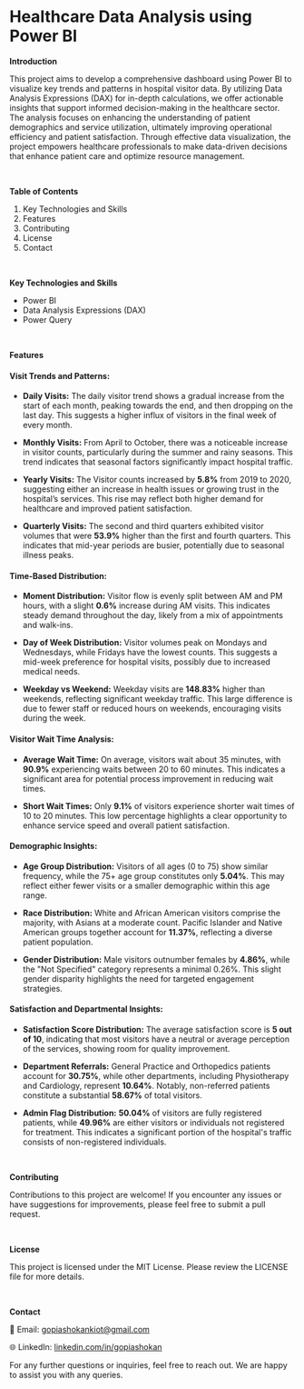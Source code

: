 # Healthcare Data Analysis using Power BI


**Introduction**

This project aims to develop a comprehensive dashboard using Power BI to visualize key trends and patterns in hospital visitor data. By utilizing Data Analysis Expressions (DAX) for in-depth calculations, we offer actionable insights that support informed decision-making in the healthcare sector. The analysis focuses on enhancing the understanding of patient demographics and service utilization, ultimately improving operational efficiency and patient satisfaction. Through effective data visualization, the project empowers healthcare professionals to make data-driven decisions that enhance patient care and optimize resource management.

<br />

**Table of Contents**

1. Key Technologies and Skills
2. Features
3. Contributing
4. License
5. Contact

<br />

**Key Technologies and Skills**
- Power BI
- Data Analysis Expressions (DAX)
- Power Query

<br />

**Features**

#### Visit Trends and Patterns:

   - **Daily Visits:** The daily visitor trend shows a gradual increase from the start of each month, peaking towards the end, and then dropping on the last day. This suggests a higher influx of visitors in the final week of every month.

   - **Monthly Visits:** From April to October, there was a noticeable increase in visitor counts, particularly during the summer and rainy seasons. This trend indicates that seasonal factors significantly impact hospital traffic.
   
   - **Yearly Visits:** The Visitor counts increased by **5.8%** from 2019 to 2020, suggesting either an increase in health issues or growing trust in the hospital’s services. This rise may reflect both higher demand for healthcare and improved patient satisfaction.

   - **Quarterly Visits:** The second and third quarters exhibited visitor volumes that were **53.9%** higher than the first and fourth quarters. This indicates that mid-year periods are busier, potentially due to seasonal illness peaks.


#### Time-Based Distribution:

   - **Moment Distribution:** Visitor flow is evenly split between AM and PM hours, with a slight **0.6%** increase during AM visits. This indicates steady demand throughout the day, likely from a mix of appointments and walk-ins.
   
   - **Day of Week Distribution:** Visitor volumes peak on Mondays and Wednesdays, while Fridays have the lowest counts. This suggests a mid-week preference for hospital visits, possibly due to increased medical needs.
   
   - **Weekday vs Weekend:** Weekday visits are **148.83%** higher than weekends, reflecting significant weekday traffic. This large difference is due to fewer staff or reduced hours on weekends, encouraging visits during the week.


#### Visitor Wait Time Analysis:

   - **Average Wait Time:** On average, visitors wait about 35 minutes, with **90.9%** experiencing waits between 20 to 60 minutes. This indicates a significant area for potential process improvement in reducing wait times.
   
   - **Short Wait Times:** Only **9.1%** of visitors experience shorter wait times of 10 to 20 minutes. This low percentage highlights a clear opportunity to enhance service speed and overall patient satisfaction.


#### Demographic Insights:

   - **Age Group Distribution:** Visitors of all ages (0 to 75) show similar frequency, while the 75+ age group constitutes only **5.04%**. This may reflect either fewer visits or a smaller demographic within this age range.
   
   - **Race Distribution:** White and African American visitors comprise the majority, with Asians at a moderate count. Pacific Islander and Native American groups together account for **11.37%**, reflecting a diverse patient population.
   
   - **Gender Distribution:** Male visitors outnumber females by **4.86%**, while the "Not Specified" category represents a minimal 0.26%. This slight gender disparity highlights the need for targeted engagement strategies.


#### Satisfaction and Departmental Insights:

   - **Satisfaction Score Distribution:** The average satisfaction score is **5 out of 10**, indicating that most visitors have a neutral or average perception of the services, showing room for quality improvement.

   - **Department Referrals:** General Practice and Orthopedics patients account for **30.75%**, while other departments, including Physiotherapy and Cardiology, represent **10.64%**. Notably, non-referred patients constitute a substantial **58.67%** of total visitors.

   - **Admin Flag Distribution:** **50.04%** of visitors are fully registered patients, while **49.96%** are either visitors or individuals not registered for treatment. This indicates a significant portion of the hospital's traffic consists of non-registered individuals.


<br />

**Contributing**

Contributions to this project are welcome! If you encounter any issues or have suggestions for improvements, please feel free to submit a pull request.

<br />

**License**

This project is licensed under the MIT License. Please review the LICENSE file for more details.

<br />

**Contact**

📧 Email: gopiashokankiot@gmail.com 

🌐 LinkedIn: [linkedin.com/in/gopiashokan](https://www.linkedin.com/in/gopiashokan)

For any further questions or inquiries, feel free to reach out. We are happy to assist you with any queries.

